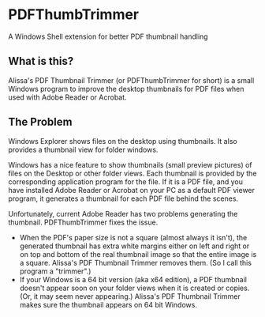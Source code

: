 PDFThumbTrimmer
=========

A Windows Shell extension for better PDF thumbnail handling

What is this?
----

Alissa's PDF Thumbnail Trimmer (or PDFThumbTrimmer for short) is a small Windows program to improve the desktop thumbnails for PDF files when used with Adobe Reader or Acrobat.

The Problem
----

Windows Explorer shows files on the desktop using thumbnails.  It also provides a thumbnail view for folder windows.

Windows has a nice feature to show thumbnails (small preview pictures) of files on the Desktop or other folder views.  Each thumbnail is provided by the corresponding application program for the file.  If it is a PDF file, and you have installed Adobe Reader or Acrobat on your PC as a default PDF viewer program, it generates a thumbnail for each PDF file behind the scenes.

Unfortunately, current Adobe Reader has two problems generating the thumbnail.  PDFThumbTrimmer fixes the issue.

- When the PDF's paper size is not a square (almost always it isn't), the generated thumbnail has extra white margins either on left and right or on top and bottom of the real thumbnail image so that the entire image is a square.  Alissa's PDF Thumbnail Trimmer removes them.  (So I call this program a "trimmer".)
- If your Windows is a 64 bit version (aka x64 edition), a PDF thumbnail doesn't appear soon on your folder views when it is created or copies.  (Or, it may seem never appearing.)  Alissa's PDF Thumbnail Trimmer makes sure the thumbnail appears on 64 bit Windows.
